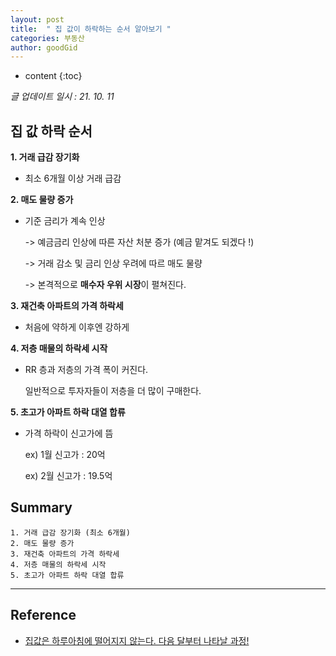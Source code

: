 ```yaml
---
layout: post
title:  " 집 값이 하락하는 순서 알아보기 " 
categories: 부동산
author: goodGid
---
```

* content
{:toc}

*글 업데이트 일시 : 21. 10. 11*

## 집 값 하락 순서

**1. 거래 급감 장기화**

* 최소 6개월 이상 거래 급감

**2. 매도 물량 증가**

* 기준 금리가 계속 인상

  -> 예금금리 인상에 따른 자산 처분 증가 (예금 맡겨도 되겠다 !)

  -> 거래 감소 및 금리 인상 우려에 따르 매도 물량

  -> 본격적으로 **매수자 우위 시장**이 펼쳐진다.



**3. 재건축 아파트의 가격 하락세**

* 처음에 약하게 이후엔 강하게

**4. 저층 매물의 하락세 시작**

* RR 층과 저층의 가격 폭이 커진다.

  일반적으로 투자자들이 저층을 더 많이 구매한다.


**5. 초고가 아파트 하락 대열 합류**

* 가격 하락이 신고가에 뜸

  ex) 1월 신고가 : 20억 

  ex) 2월 신고가 : 19.5억



## Summary

```
1. 거래 급감 장기화 (최소 6개월)
2. 매도 물량 증가 
3. 재건축 아파트의 가격 하락세
4. 저층 매물의 하락세 시작
5. 초고가 아파트 하락 대열 합류
```


---

## Reference

* [집값은 하루아침에 떨어지지 않는다. 다음 달부터 나타날 과정!](https://www.youtube.com/watch?v=Ind1v56XOmo)